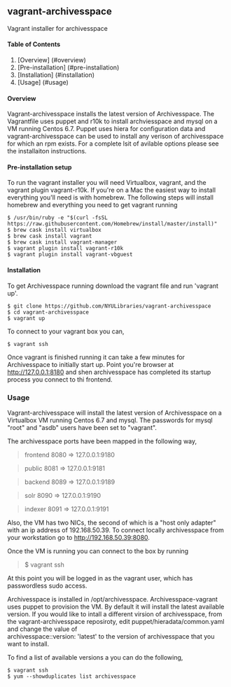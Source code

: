 ## vagrant-archivesspace
Vagrant installer for archivesspace

#### Table of Contents

1.  [Overview] (#overview)
2.  [Pre-installation] (#pre-installation)
3.  [Installation] (#installation)
5.  [Usage] (#usage)


#### Overview

Vagrant-archivesspace installs the latest version of Archivesspace.
The Vagrantfile uses puppet and r10k to install archviesspace and mysql
on a VM running Centos 6.7.  Puppet uses hiera for configuration data 
and vagrant-archivesspace can be used to install any verison of 
archivesspace for which an rpm exists.  For a complete lsit of 
avilable options please see the installaiton instructions.


#### Pre-installation setup

To run the vagrant installer you will need Virtualbox, vagrant, and the 
vagrant plugin vagrant-r10k.  If you're on a Mac the easiest way to install everything you'll need is with homebrew.  The following steps will install homebrew and 
everything you need to get vagrant running

    $ /usr/bin/ruby -e "$(curl -fsSL https://raw.githubusercontent.com/Homebrew/install/master/install)"
    $ brew cask install virtualbox
    $ brew cask install vagrant
    $ brew cask install vagrant-manager
    $ vagrant plugin install vagrant-r10k
    $ vagrant plugin install vagrant-vbguest


#### Installation

To get Archivesspace running download the vagrant file and run 'vagrant up'.

    $ git clone https://github.com/NYULibraries/vagrant-archivesspace
    $ cd vagrant-archivesspace
    $ vagrant up


To connect to your vagrant box you can,

    $ vagrant ssh


Once vagrant is finished running it can take a few minutes for 
Archivesspace to initially start up.  Point you're browser at
http://127.0.0.1:8180 and shen archivesspace has completed its 
startup process you connect to thi frontend.


### Usage

Vagrant-archivesspace will install the latest version of Archivesspace 
on a Virtualbox VM running Centos 6.7 and mysql.  The passwords for
mysql "root" and "asdb" users have been set to "vagrant".

The archivesspace ports have been mapped in the following way,

> frontend   8080 => 127.0.0.1:9180

> public     8081 => 127.0.0.1:9181

> backend    8089 => 127.0.0.1:9189

> solr       8090 => 127.0.0.1:9190

> indexer    8091 => 127.0.0.1:9191

Also, the VM has two NICs, the second of which is a "host only adapter"
with an ip address of 192.168.50.39.  To connect locally archivesspace 
from your workstation go to http://192.168.50.39:8080.

Once the VM is running you can connect to the box by running

> $ vagrant ssh

At this point you will be logged in as the vagrant user, which
has passwordless sudo access.

Archivesspace is installed in /opt/archivesspace.  Archivesspace-vagrant
uses puppet to provision the VM.  By default it will install the latest
available version. If you would like to intall a different virsion of 
archivesspace, from the vagrant-archivesspace reposiroty, edit
puppet/hieradata/common.yaml and change the value of  
archivesspace::version: 'latest'
to the version of archivesspace that you want to install.

To find a list of available versions a you can do the following,

    $ vagrant ssh
    $ yum --showduplicates list archivesspace


